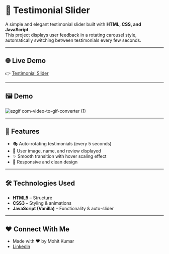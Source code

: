 # 🌟 Testimonial Slider  

A simple and elegant testimonial slider built with **HTML, CSS, and JavaScript**.  
This project displays user feedback in a rotating carousel style, automatically switching between testimonials every few seconds.  

---
## 🌐 Live Demo

👉 [Testimonial Slider](https://profile-testimonial-slider.netlify.app/)

---

## 🖼️ Demo 

![ezgif com-video-to-gif-converter (1)](https://github.com/user-attachments/assets/e8e8ecbc-3311-450a-962c-ed63a0c43005)

---

## 🚀 Features
- 🎭 Auto-rotating testimonials (every 5 seconds)  
- 👤 User image, name, and review displayed  
- ✨ Smooth transition with hover scaling effect  
- 📱 Responsive and clean design  

---



## 🛠️ Technologies Used
- **HTML5** – Structure  
- **CSS3** – Styling & animations  
- **JavaScript (Vanilla)** – Functionality & auto-slider  

---

## ❤️ Connect With Me
- Made with ❤️ by Mohit Kumar
- [Linkedin](https://www.linkedin.com/in/mohit-kumar16)
